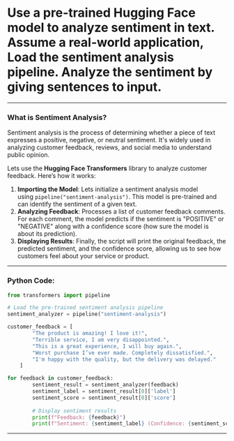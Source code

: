 # Use a pre-trained Hugging Face model to analyze sentiment in text. Assume a real-world application, Load the sentiment analysis pipeline. Analyze the sentiment by giving sentences to input.

---

### What is Sentiment Analysis?

Sentiment analysis is the process of determining whether a piece of text expresses a positive, negative, or neutral sentiment. It's widely used in analyzing customer feedback, reviews, and social media to understand public opinion.

Lets use the **Hugging Face Transformers** library to analyze customer feedback. Here’s how it works:

1. **Importing the Model**: Lets initialize a sentiment analysis model using `pipeline("sentiment-analysis")`. This model is pre-trained and can identify the sentiment of a given text.
2. **Analyzing Feedback**: Processes a list of customer feedback comments. For each comment, the model predicts if the sentiment is "POSITIVE" or "NEGATIVE" along with a confidence score (how sure the model is about its prediction).
3. **Displaying Results**: Finally, the script will print the original feedback, the predicted sentiment, and the confidence score, allowing us to see how customers feel about your service or product.

---
### Python Code:

```python
from transformers import pipeline

# Load the pre-trained sentiment analysis pipeline
sentiment_analyzer = pipeline("sentiment-analysis")

customer_feedback = [
        "The product is amazing! I love it!",
        "Terrible service, I am very disappointed.",
        "This is a great experience, I will buy again.",
        "Worst purchase I’ve ever made. Completely dissatisfied.",
        "I'm happy with the quality, but the delivery was delayed."
    ]

for feedback in customer_feedback:
        sentiment_result = sentiment_analyzer(feedback)
        sentiment_label = sentiment_result[0]['label']
        sentiment_score = sentiment_result[0]['score']
        
        # Display sentiment results
        print(f"Feedback: {feedback}")
        print(f"Sentiment: {sentiment_label} (Confidence: {sentiment_score:.2f})\n")

```
---